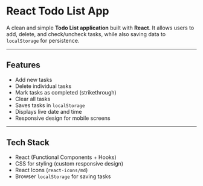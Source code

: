 # React Todo List App

A clean and simple **Todo List application** built with **React**. It allows users to add, delete, and check/uncheck tasks, while also saving data to `localStorage` for persistence.

---

## Features

- Add new tasks
- Delete individual tasks
- Mark tasks as completed (strikethrough)
- Clear all tasks
- Saves tasks in `localStorage`
- Displays live date and time
- Responsive design for mobile screens

---

## Tech Stack

- React (Functional Components + Hooks)
- CSS for styling (custom responsive design)
- React Icons (`react-icons/md`)
- Browser `localStorage` for saving tasks
